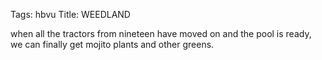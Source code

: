 Tags: hbvu
Title: WEEDLAND
  
when all the tractors from nineteen have moved on and the pool is ready, we can finally get mojito plants and other greens.